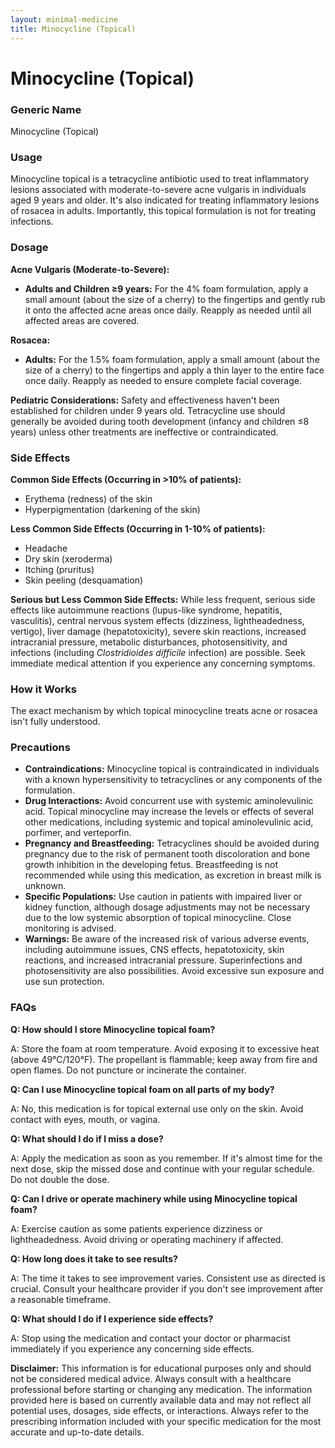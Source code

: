 ```yaml
---
layout: minimal-medicine
title: Minocycline (Topical)
---
```


# Minocycline (Topical)
### Generic Name
Minocycline (Topical)

### Usage
Minocycline topical is a tetracycline antibiotic used to treat inflammatory lesions associated with moderate-to-severe acne vulgaris in individuals aged 9 years and older.  It's also indicated for treating inflammatory lesions of rosacea in adults.  Importantly, this topical formulation is not for treating infections.

### Dosage

**Acne Vulgaris (Moderate-to-Severe):**

* **Adults and Children ≥9 years:** For the 4% foam formulation, apply a small amount (about the size of a cherry) to the fingertips and gently rub it onto the affected acne areas once daily.  Reapply as needed until all affected areas are covered.

**Rosacea:**

* **Adults:** For the 1.5% foam formulation, apply a small amount (about the size of a cherry) to the fingertips and apply a thin layer to the entire face once daily. Reapply as needed to ensure complete facial coverage.

**Pediatric Considerations:**  Safety and effectiveness haven't been established for children under 9 years old. Tetracycline use should generally be avoided during tooth development (infancy and children ≤8 years) unless other treatments are ineffective or contraindicated.


### Side Effects

**Common Side Effects (Occurring in >10% of patients):**

* Erythema (redness) of the skin
* Hyperpigmentation (darkening of the skin)

**Less Common Side Effects (Occurring in 1-10% of patients):**

* Headache
* Dry skin (xeroderma)
* Itching (pruritus)
* Skin peeling (desquamation)


**Serious but Less Common Side Effects:**  While less frequent,  serious side effects like autoimmune reactions (lupus-like syndrome, hepatitis, vasculitis), central nervous system effects (dizziness, lightheadedness, vertigo), liver damage (hepatotoxicity), severe skin reactions, increased intracranial pressure, metabolic disturbances, photosensitivity, and infections (including *Clostridioides difficile* infection) are possible.  Seek immediate medical attention if you experience any concerning symptoms.


### How it Works

The exact mechanism by which topical minocycline treats acne or rosacea isn't fully understood.

### Precautions

* **Contraindications:**  Minocycline topical is contraindicated in individuals with a known hypersensitivity to tetracyclines or any components of the formulation.
* **Drug Interactions:** Avoid concurrent use with systemic aminolevulinic acid.  Topical minocycline may increase the levels or effects of several other medications, including systemic and topical aminolevulinic acid, porfimer, and verteporfin.
* **Pregnancy and Breastfeeding:** Tetracyclines should be avoided during pregnancy due to the risk of permanent tooth discoloration and bone growth inhibition in the developing fetus.  Breastfeeding is not recommended while using this medication, as excretion in breast milk is unknown.
* **Specific Populations:** Use caution in patients with impaired liver or kidney function, although dosage adjustments may not be necessary due to the low systemic absorption of topical minocycline.  Close monitoring is advised.
* **Warnings:** Be aware of the increased risk of various adverse events, including autoimmune issues, CNS effects, hepatotoxicity, skin reactions, and increased intracranial pressure.  Superinfections and photosensitivity are also possibilities.  Avoid excessive sun exposure and use sun protection.


### FAQs

**Q: How should I store Minocycline topical foam?**

A: Store the foam at room temperature. Avoid exposing it to excessive heat (above 49°C/120°F).  The propellant is flammable; keep away from fire and open flames. Do not puncture or incinerate the container.

**Q: Can I use Minocycline topical foam on all parts of my body?**

A: No, this medication is for topical external use only on the skin. Avoid contact with eyes, mouth, or vagina.

**Q: What should I do if I miss a dose?**

A: Apply the medication as soon as you remember. If it's almost time for the next dose, skip the missed dose and continue with your regular schedule. Do not double the dose.

**Q: Can I drive or operate machinery while using Minocycline topical foam?**

A: Exercise caution as some patients experience dizziness or lightheadedness.  Avoid driving or operating machinery if affected.

**Q: How long does it take to see results?**

A:  The time it takes to see improvement varies.  Consistent use as directed is crucial.  Consult your healthcare provider if you don't see improvement after a reasonable timeframe.

**Q: What should I do if I experience side effects?**

A: Stop using the medication and contact your doctor or pharmacist immediately if you experience any concerning side effects.


**Disclaimer:** This information is for educational purposes only and should not be considered medical advice. Always consult with a healthcare professional before starting or changing any medication.  The information provided here is based on currently available data and may not reflect all potential uses, dosages, side effects, or interactions. Always refer to the prescribing information included with your specific medication for the most accurate and up-to-date details.

